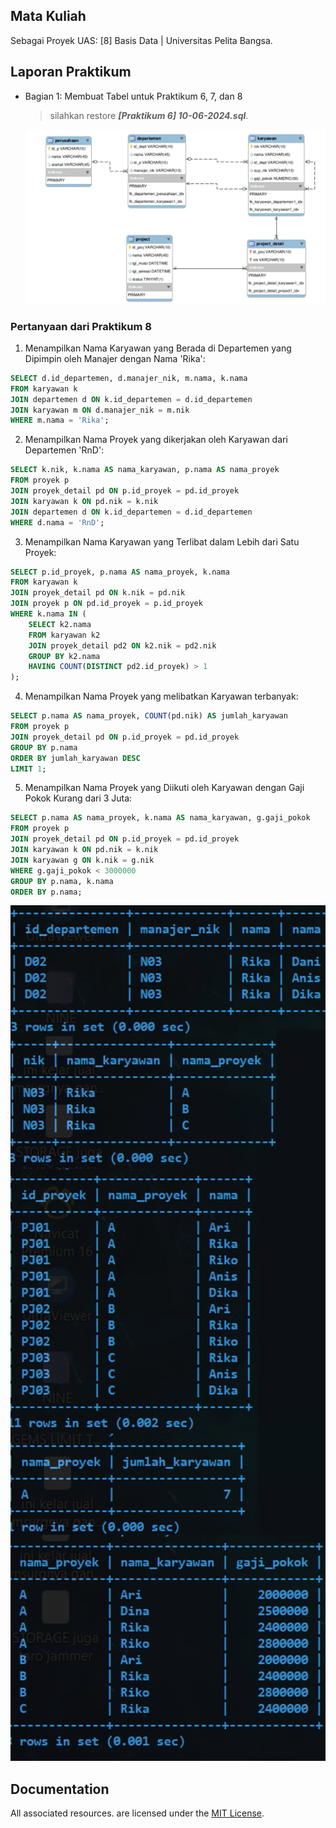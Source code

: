## Mata Kuliah

Sebagai Proyek UAS: [8] Basis Data | Universitas Pelita Bangsa.

## Laporan Praktikum

- Bagian 1: Membuat Tabel untuk Praktikum 6, 7, dan 8

  > silahkan restore **_[Praktikum 6] 10-06-2024.sql_**.

  <p align="left">
    <img src="/ss/ERD.jpg" width="800">
  </p>

### Pertanyaan dari Praktikum 8

1. Menampilkan Nama Karyawan yang Berada di Departemen yang Dipimpin oleh Manajer dengan Nama 'Rika':
```sql
SELECT d.id_departemen, d.manajer_nik, m.nama, k.nama
FROM karyawan k
JOIN departemen d ON k.id_departemen = d.id_departemen
JOIN karyawan m ON d.manajer_nik = m.nik
WHERE m.nama = 'Rika';
```

2. Menampilkan Nama Proyek yang dikerjakan oleh Karyawan dari Departemen 'RnD':
```sql
SELECT k.nik, k.nama AS nama_karyawan, p.nama AS nama_proyek
FROM proyek p
JOIN proyek_detail pd ON p.id_proyek = pd.id_proyek
JOIN karyawan k ON pd.nik = k.nik
JOIN departemen d ON k.id_departemen = d.id_departemen
WHERE d.nama = 'RnD';
```

3. Menampilkan Nama Karyawan yang Terlibat dalam Lebih dari Satu Proyek:
```sql
SELECT p.id_proyek, p.nama AS nama_proyek, k.nama
FROM karyawan k
JOIN proyek_detail pd ON k.nik = pd.nik
JOIN proyek p ON pd.id_proyek = p.id_proyek
WHERE k.nama IN (
    SELECT k2.nama
    FROM karyawan k2
    JOIN proyek_detail pd2 ON k2.nik = pd2.nik
    GROUP BY k2.nama
    HAVING COUNT(DISTINCT pd2.id_proyek) > 1
);
```

4. Menampilkan Nama Proyek yang melibatkan Karyawan terbanyak:
```sql
SELECT p.nama AS nama_proyek, COUNT(pd.nik) AS jumlah_karyawan
FROM proyek p
JOIN proyek_detail pd ON p.id_proyek = pd.id_proyek
GROUP BY p.nama
ORDER BY jumlah_karyawan DESC
LIMIT 1;
```

5. Menampilkan Nama Proyek yang Diikuti oleh Karyawan dengan Gaji Pokok
Kurang dari 3 Juta:
```sql
SELECT p.nama AS nama_proyek, k.nama AS nama_karyawan, g.gaji_pokok
FROM proyek p
JOIN proyek_detail pd ON p.id_proyek = pd.id_proyek
JOIN karyawan k ON pd.nik = k.nik
JOIN karyawan g ON k.nik = g.nik
WHERE g.gaji_pokok < 3000000
GROUP BY p.nama, k.nama
ORDER BY p.nama;
```

  <p align="left">
    <img src="/ss/Result.jpg" width="600">
  </p>

## Documentation

All associated resources. are licensed under the [MIT License](https://mit-license.org/).
